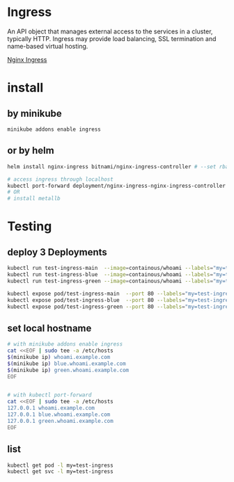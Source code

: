 # Ingress
An API object that manages external access to the services in a cluster, typically HTTP.
Ingress may provide load balancing, SSL termination and name-based virtual hosting.


[Nginx Ingress](https://github.com/nginxinc/kubernetes-ingress)


# install
## by minikube
```text
minikube addons enable ingress
```


## or by helm
```bash
helm install nginx-ingress bitnami/nginx-ingress-controller # --set rbac.create=true

# access ingress through localhost
kubectl port-forward deployment/nginx-ingress-nginx-ingress-controller 8000:80
# OR
# install metallb
```


# Testing
## deploy 3 Deployments
```bash
kubectl run test-ingress-main  --image=containous/whoami --labels="my=test-ingress"
kubectl run test-ingress-blue  --image=containous/whoami --labels="my=test-ingress"
kubectl run test-ingress-green --image=containous/whoami --labels="my=test-ingress"

kubectl expose pod/test-ingress-main  --port 80 --labels="my=test-ingress"
kubectl expose pod/test-ingress-blue  --port 80 --labels="my=test-ingress"
kubectl expose pod/test-ingress-green --port 80 --labels="my=test-ingress"
```


## set local hostname
```bash
# with minikube addons enable ingress
cat <<EOF | sudo tee -a /etc/hosts
$(minikube ip) whoami.example.com
$(minikube ip) blue.whoami.example.com
$(minikube ip) green.whoami.example.com
EOF


# with kubectl port-forward
cat <<EOF | sudo tee -a /etc/hosts
127.0.0.1 whoami.example.com
127.0.0.1 blue.whoami.example.com
127.0.0.1 green.whoami.example.com
EOF
```


## list
```bash
kubectl get pod -l my=test-ingress
kubectl get svc -l my=test-ingress
```
